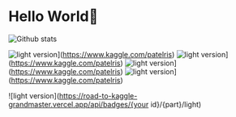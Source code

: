 # Hello World👋

![Github stats](https://github-readme-stats.vercel.app/api?username=PatelRis)


![light version](https://road-to-kaggle-grandmaster.vercel.app/api/badges/patelris/competition)](https://www.kaggle.com/patelris)
![light version](https://road-to-kaggle-grandmaster.vercel.app/api/badges/patelris/dataset)](https://www.kaggle.com/patelris)
![light version](https://road-to-kaggle-grandmaster.vercel.app/api/badges/patelris/notebook)](https://www.kaggle.com/patelris)
![light version](https://road-to-kaggle-grandmaster.vercel.app/api/badges/patelris/discussion/light)](https://www.kaggle.com/patelris)

![light version](https://road-to-kaggle-grandmaster.vercel.app/api/badges/{your id}/{part}/light)
